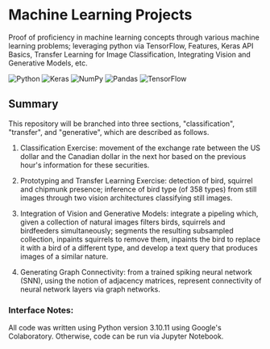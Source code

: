 # Machine Learning Projects

Proof of proficiency in machine learning concepts through various machine learning problems; leveraging python via TensorFlow, Features, Keras API Basics, Transfer Learning for Image Classification, Integrating Vision and Generative Models, etc.


![Python](https://img.shields.io/badge/python-3670A0?style=for-the-badge&logo=python&logoColor=ffdd54) ![Keras](https://img.shields.io/badge/Keras-%23D00000.svg?style=for-the-badge&logo=Keras&logoColor=white) ![NumPy](https://img.shields.io/badge/numpy-%23013243.svg?style=for-the-badge&logo=numpy&logoColor=white) ![Pandas](https://img.shields.io/badge/pandas-%23150458.svg?style=for-the-badge&logo=pandas&logoColor=white) ![TensorFlow](https://img.shields.io/badge/TensorFlow-%23FF6F00.svg?style=for-the-badge&logo=TensorFlow&logoColor=white)


## Summary

This repository will be branched into three sections, "classification", "transfer", and "generative", which are described as follows.

1. Classification Exercise: movement of the exchange rate between the US dollar and the Canadian dollar in the next hor based  on the previous hour's information for these securities.

2. Prototyping and Transfer Learning Exercise: detection of bird, squirrel and chipmunk presence; inference of bird type (of 358 types) from still images through two vision architectures classifying still images.

3. Integration of Vision and Generative Models: integrate a pipeling which, given a collection of natural images filters birds, squirrels and birdfeeders simultaneously; segments the resulting subsampled collection, inpaints squirrels to remove them, inpaints the bird to replace it with a bird of a different type, and develop a text query that produces images of a similar nature.

4. Generating Graph Connectivity: from a trained spiking neural network (SNN), using the notion of adjacency matrices, represent connectivity of neural network layers via graph networks. 

### Interface Notes:

All code was written using Python version 3.10.11 using Google's Colaboratory. Otherwise, code can be run via Jupyter Notebook.

